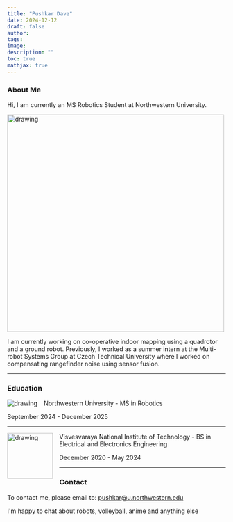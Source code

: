 ```yaml
---
title: "Pushkar Dave"
date: 2024-12-12
draft: false
author: 
tags:
image: 
description: ""
toc: true
mathjax: true
---
```

### About Me
Hi, I am currently an MS Robotics Student at Northwestern University. 
<!-- ![image](/web2.jpg) -->
<img src="/images/misc/web2.jpg" alt="drawing" width="500"/>

I am currently working on co-operative indoor mapping using a quadrotor and a ground robot. Previously, I worked as a summer intern at the Multi-robot Systems Group at Czech Technical University where I worked on compensating rangefinder noise using sensor fusion. 

---

### Education
<img align="left" src="/images/misc/nu.jpeg" alt="drawing" width="" style="margin-right: 15px;"/>

Northwestern University - MS in Robotics

September 2024 - December 2025

---

<img align="left" src="/images/misc/vnit-logo.jpeg" alt="drawing" width="105" style="margin-right: 15px;"/>

Visvesvaraya National Institute of Technology - BS in Electrical and Electronics Engineering

December 2020 - May 2024

---

### Contact

To contact me, please email to:
pushkar@u.northwestern.edu

I'm happy to chat about robots, volleyball, anime and anything else
 